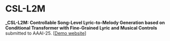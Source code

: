 # CSL-L2M



**_CSL-L2M: Controllable Song-Level Lyric-to-Melody Generation based on Conditional Transformer with Fine-Grained Lyric and Musical Controls**
submitted to AAAI-25.
[<a href="https://sites.google.com/view/csl-l2m/" target="_blank">Demo website</a>]











